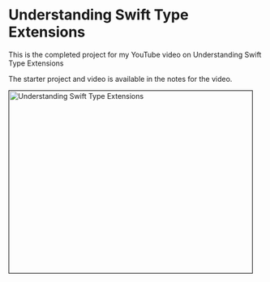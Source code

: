 # Understanding Swift Type Extensions
This is the completed project for my YouTube video on Understanding Swift Type Extensions

The starter project and video is available in the notes for the video. 

<a href="http://www.youtube.com/watch?feature=player_embedded&v=/_k1O4Iyoitk" target="_blank"><img src="http://img.youtube.com/vi/_k1O4Iyoitk/0.jpg"  alt="Understanding Swift Type Extensions" width="480" height="360" border="1" /></a>
